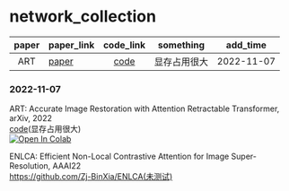 # network_collection

| paper | paper_link | code_link | something | add_time |
| :----:| :---- | :----: | :----: | :----: |
| ART | [paper](https://arxiv.org/abs/2210.01427) | [code](https://github.com/gladzhang/ART) | 显存占用很大 | 2022-11-07 |

### 2022-11-07   
ART: Accurate Image Restoration with Attention Retractable Transformer, arXiv, 2022    
[code](https://github.com/gladzhang/ART)(显存占用很大)    
 [![Open In Colab](https://colab.research.google.com/assets/colab-badge.svg)](https://colab.research.google.com/github/bipinKrishnan/fastai_course/blob/master/bear_classifier.ipynb)     


ENLCA: Efficient Non-Local Contrastive Attention for Image Super-Resolution, AAAI22   
https://github.com/Zj-BinXia/ENLCA(未测试) 
